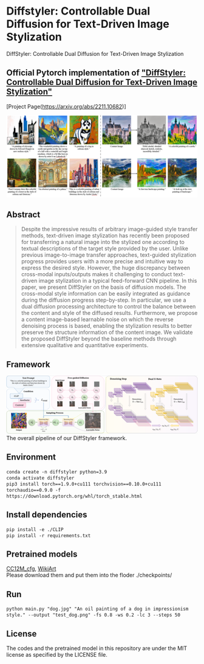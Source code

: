 # Diffstyler: Controllable Dual Diffusion for Text-Driven Image Stylization
DiffStyler: Controllable Dual Diffusion for Text-Driven Image Stylization

## Official Pytorch implementation of ["DiffStyler: Controllable Dual Diffusion for Text-Driven Image Stylization"](https://arxiv.org/abs/2211.10682)

[Project Page(https://arxiv.org/abs/2211.10682)]

![MAIN3_e2-min](https://github.com/haha-lisa/Diffstyler/blob/main/figure/teaser2.jpg)


## Abstract
> Despite the impressive results of arbitrary image-guided style transfer methods, text-driven image stylization has recently been proposed for transferring a natural image into the stylized one according to textual descriptions of the target style provided by the user. Unlike previous image-to-image transfer approaches, text-guided stylization progress provides users with a more precise and intuitive way to express the desired style. However, the huge discrepancy between cross-modal inputs/outputs makes it challenging to conduct text-driven image stylization in a typical feed-forward CNN pipeline. In this paper, we present DiffStyler on the basis of diffusion models. The cross-modal style information can be easily integrated as guidance during the diffusion progress step-by-step. In particular, we use a dual diffusion processing architecture to control the balance between the content and style of the diffused results. Furthermore, we propose a content image-based learnable noise on which the reverse denoising process is based, enabling the stylization results to better preserve the structure information of the content image. We validate the proposed DiffStyler beyond the baseline methods through extensive qualitative and quantitative experiments.

## Framework
![MAIN3_e2-min](https://github.com/haha-lisa/Diffstyler/blob/main/figure/pipeline5.jpg)
The overall pipeline of our DiffStyler framework.
## Environment
```
conda create -n diffstyler python=3.9
conda activate diffstyler
pip3 install torch==1.9.0+cu111 torchvision==0.10.0+cu111 torchaudio==0.9.0 -f https://download.pytorch.org/whl/torch_stable.html
```

## Install dependencies
```
pip install -e ./CLIP
pip install -r requirements.txt
```

## Pretrained models
[CC12M_cfg](https://the-eye.eu/public/AI/models/v-diffusion/cc12m_1_cfg.pth), [WikiArt](https://the-eye.eu/public/AI/models/v-diffusion/wikiart_256.pth)
<br> Please download them and put them into the floder ./checkpoints/ <br> 

## Run
```
python main.py "dog.jpg" "An oil painting of a dog in impressionism style." --output "test_dog.png" -fs 0.8 -ws 0.2 -lc 3 --steps 50
```



## License
The codes and the pretrained model in this repository are under the MIT license as specified by the LICENSE file.<br>
